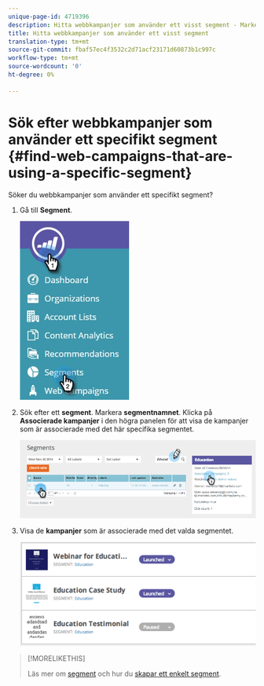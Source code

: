```yaml
---
unique-page-id: 4719396
description: Hitta webbkampanjer som använder ett visst segment - Marketo Docs - Produktdokumentation
title: Hitta webbkampanjer som använder ett visst segment
translation-type: tm+mt
source-git-commit: fbaf57ec4f3532c2d71acf23171d60873b1c997c
workflow-type: tm+mt
source-wordcount: '0'
ht-degree: 0%

---
```



# Sök efter webbkampanjer som använder ett specifikt segment {#find-web-campaigns-that-are-using-a-specific-segment}

Söker du webbkampanjer som använder ett specifikt segment?

1. Gå till **Segment**.

   ![](assets/new-dropdown-segments-hand-1.jpg)

1. Sök efter ett **segment**. Markera **segmentnamnet**. Klicka på **Associerade kampanjer** i den högra panelen för att visa de kampanjer som är associerade med det här specifika segmentet.

   ![](assets/image2014-11-26-14-21-59.png)

1. Visa de **kampanjer** som är associerade med det valda segmentet.

   ![](assets/image2014-11-26-14-3a25-3a30.png)

>[!MORELIKETHIS]
>
>Läs mer om [segment](/help/marketo/product-docs/web-personalization/using-web-segments/web-segments.md) och hur du [skapar ett enkelt segment](/help/marketo/product-docs/web-personalization/using-web-segments/create-a-basic-web-segment.md).
